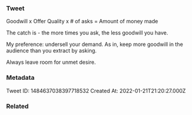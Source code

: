 ### Tweet
Goodwill x Offer Quality x # of asks = Amount of money made

The catch is - the more times you ask, the less goodwill you have. 

My preference: undersell your demand. As in, keep more goodwill in the audience than you extract by asking.

Always leave room for unmet desire.

### Metadata
Tweet ID: 1484637038397718532
Created At: 2022-01-21T21:20:27.000Z

### Related

